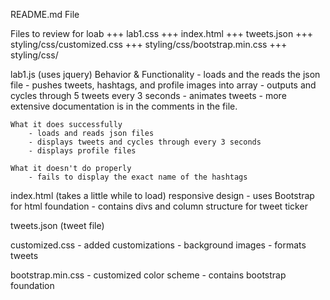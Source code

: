 README.md File

Files to review for loab
	+++ lab1.css
	+++ index.html
	+++ tweets.json
	+++ styling/css/customized.css
	+++ styling/css/bootstrap.min.css
	+++ styling/css/
	


lab1.js (uses jquery)
	Behavior & Functionality
		- loads and the reads the json file
		- pushes tweets, hashtags, and profile images into array
		- outputs and cycles through 5 tweets every 3 seconds
		- animates tweets
		- more extensive documentation is in the comments in the file. 
		
	What it does successfully
		- loads and reads json files
		- displays tweets and cycles through every 3 seconds
		- displays profile files
		
	What it doesn't do properly
		- fails to display the exact name of the hashtags
			

index.html (takes a little while to load)
	responsive design
		- uses Bootstrap for html foundation
		- contains divs and column structure for tweet ticker
		
tweets.json (tweet file)
		
customized.css
	- added customizations
		- background images
		- formats tweets
		
		
bootstrap.min.css
	- customized color scheme
	- contains bootstrap foundation